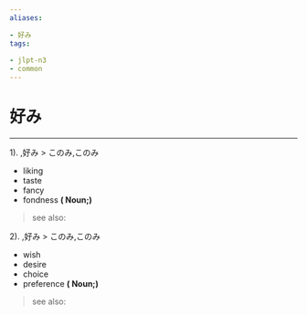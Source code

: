 ```yaml
---
aliases:
    
- 好み
tags:
    
- jlpt-n3
- common
---
```


# 好み
---
1).
,好み > このみ,このみ

- liking
- taste
- fancy
- fondness
**( Noun;)**
> see also: 
            
2).
,好み > このみ,このみ

- wish
- desire
- choice
- preference
**( Noun;)**
> see also: 
            